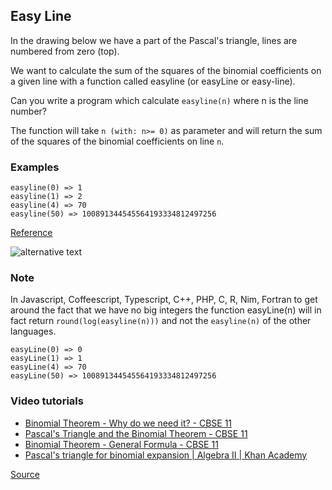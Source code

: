 ## Easy Line

In the drawing below we have a part of the Pascal's triangle, lines are numbered from zero (top).

We want to calculate the sum of the squares of the binomial coefficients on a given line with a function called easyline (or easyLine or easy-line).

Can you write a program which calculate `easyline(n)` where n is the line number?

The function will take `n (with: n>= 0)` as parameter and will return the sum of the squares of the binomial coefficients on line `n`.

### Examples

```text
easyline(0) => 1
easyline(1) => 2
easyline(4) => 70
easyline(50) => 100891344545564193334812497256
```

[Reference](http://mathworld.wolfram.com/BinomialCoefficient.html)

<img src="https://github.com/ikostan/codewars/tree/master/kyu_7/easy_line/eUGaNvIm.jpg" alt="alternative text"><br/>

### Note

In Javascript, Coffeescript, Typescript, C++, PHP, C, R, Nim, Fortran to get around the fact that we have no big integers the function easyLine(n) will in fact return `round(log(easyline(n)))` and not the `easyline(n)` of the other languages.

```text
easyLine(0) => 0
easyLine(1) => 1
easyLine(4) => 70
easyLine(50) => 100891344545564193334812497256
```

### Video tutorials

-   [Binomial Theorem - Why do we need it? - CBSE 11](https://www.youtube.com/watch?v=nYO2DqoZdd4&list=PLmdFyQYShrjf2BlDFvO-kHT2ftf05yxfR&index=1)
-   [Pascal's Triangle and the Binomial Theorem - CBSE 11](https://www.youtube.com/watch?v=LurI8AYY18E)
-   [Binomial Theorem - General Formula - CBSE 11](https://www.youtube.com/watch?v=MDaHBKx1IyE&list=PLmdFyQYShrjf2BlDFvO-kHT2ftf05yxfR&index=2)
-   [Pascal's triangle for binomial expansion | Algebra II | Khan Academy](https://www.youtube.com/watch?v=v9Evg2tBdRk)

[Source](https://www.codewars.com/kata/56e7d40129035aed6c000632/train/python)